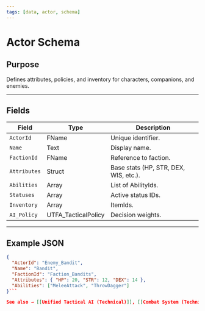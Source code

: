 ```yaml
---
tags: [data, actor, schema]
---
```


# Actor Schema

## Purpose
Defines attributes, policies, and inventory for characters, companions, and enemies.

---

## Fields
| Field | Type | Description |
|--------|------|-------------|
| `ActorId` | FName | Unique identifier. |
| `Name` | Text | Display name. |
| `FactionId` | FName | Reference to faction. |
| `Attributes` | Struct | Base stats (HP, STR, DEX, WIS, etc.). |
| `Abilities` | Array | List of AbilityIds. |
| `Statuses` | Array | Active status IDs. |
| `Inventory` | Array | ItemIds. |
| `AI_Policy` | UTFA_TacticalPolicy | Decision weights. |

---

## Example JSON
```json
{
  "ActorId": "Enemy_Bandit",
  "Name": "Bandit",
  "FactionId": "Faction_Bandits",
  "Attributes": { "HP": 20, "STR": 12, "DEX": 14 },
  "Abilities": ["MeleeAttack", "ThrowDagger"]
}```

See also → [[Unified Tactical AI (Technical)]], [[Combat System (Technical)]].
```